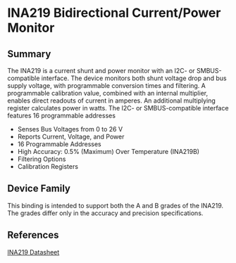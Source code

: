 ﻿# INA219  Bidirectional Current/Power Monitor 

## Summary
The INA219 is a current shunt and power monitor with an I2C- or SMBUS-compatible interface. The device monitors both shunt voltage drop and bus supply voltage, with programmable conversion times and filtering. A programmable calibration value, combined with an internal multiplier, enables direct readouts of current in amperes. An additional multiplying register calculates power in watts. The I2C- or SMBUS-compatible interface features 16 programmable addresses

* Senses Bus Voltages from 0 to 26 V
* Reports Current, Voltage, and Power
* 16 Programmable Addresses 
* High Accuracy: 0.5% (Maximum) Over Temperature (INA219B)
* Filtering Options
* Calibration Registers

## Device Family
This binding is intended to support both the A and B grades of the INA219. The grades differ only in the accuracy and precision specifications.

## References
[INA219 Datasheet](http://www.ti.com/lit/ds/symlink/ina219.pdf)
